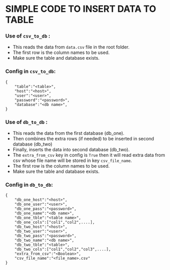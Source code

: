 # SIMPLE CODE TO INSERT DATA TO TABLE
### Use of `csv_to_db` :
- This reads the data from `data.csv` file in the root folder.
- The first row is the column names to be used.
- Make sure the table and database exists.
### Config in `csv_to_db`:
```
{
    "table":"<table>",
    "host":"<host>",
    "user":"<user>",
    "password":"<password>",
    "database":"<db name>",
}
```

### Use of `db_to_db` :
- This reads the data from the first database (db_one).
- Then combines the extra rows (if needed) to be inserted in second database (db_two)
- Finally, inserts the data into second database (db_two).
- The `extra_from_csv` key in config is `True` then it will read extra data from csv whose file name will be stored in key `csv_file_name`.
- The first row is the column names to be used.
- Make sure the table and database exists.
### Config in `db_to_db`:
```
{
    "db_one_host":"<host>",
    "db_one_user":"<user>",
    "db_one_pass":"<password>",
    "db_one_name":"<db name>",
    "db_one_tble":"<table name>",
    "db_one_cols":["col1","col2",....],
    "db_two_host":"<host>",
    "db_two_user":"<user>",
    "db_two_pass":"<password>",
    "db_two_name":"<db name>",
    "db_two_tble":"<table>",
    "db_two_cols":["col1","col2","col3",....],
    "extra_from_csv":"<Boolean>",
    "csv_file_name":"<file_name>.csv"
}
```
